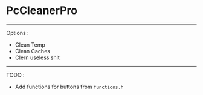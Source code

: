 # PcCleanerPro

---

Options : 

- Clean Temp
- Clean Caches
- Clern useless shit

---

TODO :
- Add functions for buttons from `functions.h`
